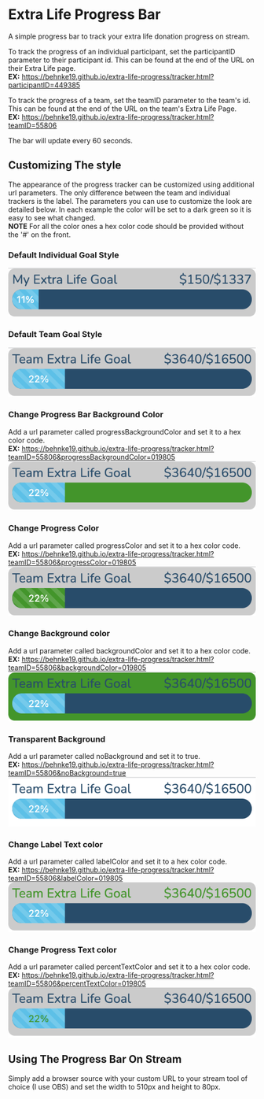 # Extra Life Progress Bar
A simple progress bar to track your extra life donation progress on stream.

To track the progress of an individual participant, set the participantID parameter to their participant id. This can be found at the end of the URL on their Extra Life page.  
**EX:** https://behnke19.github.io/extra-life-progress/tracker.html?participantID=449385

To track the progress of a team, set the teamID parameter to the team's id. This can be found at the end of the URL on the team's Extra Life Page.  
**EX:** https://behnke19.github.io/extra-life-progress/tracker.html?teamID=55806  

The bar will update every 60 seconds.

## Customizing The style
The appearance of the progress tracker can be customized using additional url parameters. The only difference between the team and individual trackers is the label. The parameters you can use to customize the look are detailed below. In each example the color will be set to a dark green so it is easy to see what changed.  
**NOTE** For all the color ones a hex color code should be provided without the '#' on the front.
### Default Individual Goal Style
![alt text](images/default.png)

### Default Team Goal Style
![alt text](images/defaultTeam.png)

### Change Progress Bar Background Color
Add a url parameter called progressBackgroundColor and set it to a hex color code.  
**EX:** https://behnke19.github.io/extra-life-progress/tracker.html?teamID=55806&progressBackgroundColor=019805  
![alt text](images/progressBackground.png)

### Change Progress Color
Add a url parameter called progressColor and set it to a hex color code.  
**EX:** https://behnke19.github.io/extra-life-progress/tracker.html?teamID=55806&progressColor=019805  
![alt text](images/progress.png)

### Change Background color
Add a url parameter called backgroundColor and set it to a hex color code.  
**EX:** https://behnke19.github.io/extra-life-progress/tracker.html?teamID=55806&backgroundColor=019805  
![alt text](images/background.png)

### Transparent Background
Add a url parameter called noBackground and set it to true.  
**EX:** https://behnke19.github.io/extra-life-progress/tracker.html?teamID=55806&noBackground=true  
![alt text](images/noBackground.png)

### Change Label Text color
Add a url parameter called labelColor and set it to a hex color code.  
**EX:** https://behnke19.github.io/extra-life-progress/tracker.html?teamID=55806&labelColor=019805  
![alt text](images/label.png)

### Change Progress Text color
Add a url parameter called percentTextColor and set it to a hex color code.  
**EX:** https://behnke19.github.io/extra-life-progress/tracker.html?teamID=55806&percentTextColor=019805  
![alt text](images/percent.png)

## Using The Progress Bar On Stream
Simply add a browser source with your custom URL to your stream tool of choice (I use OBS) and set the width to 510px and height to 80px.  
